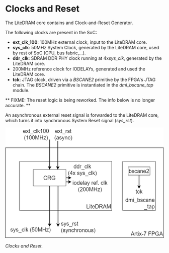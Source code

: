 Clocks and Reset
================

The LiteDRAM core contains and Clock-and-Reset Generator.

The following clocks are present in the SoC:

- **ext_clk_100**: 100MHz external clock, input to the LiteDRAM core.
- **sys_clk**: 50MHz System Clock, generated by the LiteDRAM core, used by rest of SoC (CPU, bus fabric,...).
- **ddr_clk**: SDRAM DDR PHY clock running at 4x*sys_clk*, generated by the LiteDRAM core.
- 200MHz reference clock for IODELAYs, generated and used the LiteDRAM core.
- **tck**: JTAG clock, driven via a *BSCANE2* primitive by the FPGA's JTAG chain. The *BSCANE2* primitive is instantiated in the *dmi_bscane_tap* module.

** FIXME: The reset logic is being reworked. The info below is no longer accurate. **
  
An asynchronous external reset signal is forwarded to the LiteDRAM core, which turns it into synchronous System Reset signal (*sys_rst*).


![Clocks and Reset](assets/clocks_and_reset.png)

*Clocks and Reset.*

